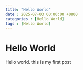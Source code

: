 ```yaml
---
title: "Hello World"
date : 2025-07-03 00:00:00 +0800
categories : [Hello World]
tags : [Hello World]
--- 
```


# Hello World

Hello world. this is my first post
